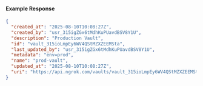 <!-- Code generated for API Clients. DO NOT EDIT. -->

#### Example Response

```json
{
  "created_at": "2025-08-10T10:08:27Z",
  "created_by": "usr_315igZGx6tMdhKuPUavdBSV8Y1U",
  "description": "Production Vault",
  "id": "vault_315ioLmpEy6WV4QStMZXZEEMSta",
  "last_updated_by": "usr_315igZGx6tMdhKuPUavdBSV8Y1U",
  "metadata": "env=prod",
  "name": "prod-vault",
  "updated_at": "2025-08-10T10:08:27Z",
  "uri": "https://api.ngrok.com/vaults/vault_315ioLmpEy6WV4QStMZXZEEMSta"
}
```
